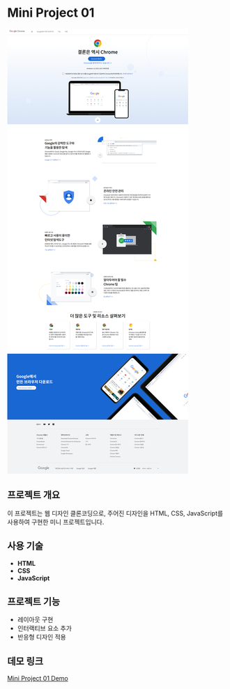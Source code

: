 # Mini Project 01
![miniproject01](https://github.com/soyeon1962/image-folder/blob/main/assets/2024-MINI%20PROJECT-google-01.png?raw=true)

## 프로젝트 개요
이 프로젝트는 웹 디자인 클론코딩으로, 주어진 디자인을 HTML, CSS, JavaScript를 사용하여 구현한 미니 프로젝트입니다.

## 사용 기술
- **HTML**
- **CSS**
- **JavaScript**

## 프로젝트 기능
- 레이아웃 구현
- 인터랙티브 요소 추가
- 반응형 디자인 적용

## 데모 링크
[Mini Project 01 Demo](https://soyeon1962.github.io/mini-project-01/)
